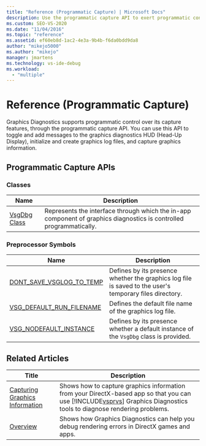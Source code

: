 ```yaml
---
title: "Reference (Programmatic Capture) | Microsoft Docs"
description: Use the programmatic capture API to exert programmatic control over the capture features of Graphics Diagnostics. 
ms.custom: SEO-VS-2020
ms.date: "11/04/2016"
ms.topic: "reference"
ms.assetid: ef60eb8d-1ac2-4e3a-9b4b-f6da0bdd9da8
author: "mikejo5000"
ms.author: "mikejo"
manager: jmartens
ms.technology: vs-ide-debug
ms.workload:
  - "multiple"
---
```

# Reference (Programmatic Capture)
Graphics Diagnostics supports programmatic control over its capture features, through the programmatic capture API. You can use this API to toggle and add messages to the graphics diagnostics HUD (Head-Up Display), initialize and create graphics log files, and capture graphics information.

## Programmatic Capture APIs

### Classes

|Name|Description|
|----------|-----------------|
|[VsgDbg Class](vsgdbg-class.md)|Represents the interface through which the in-app component of graphics diagnostics is controlled programmatically.|

### Preprocessor Symbols

|Name|Description|
|----------|-----------------|
|[DONT_SAVE_VSGLOG_TO_TEMP](dont-save-vsglog-to-temp.md)|Defines by its presence whether the graphics log file is saved to the user's temporary files directory.|
|[VSG_DEFAULT_RUN_FILENAME](vsg-default-run-filename.md)|Defines the default file name of the graphics log file.|
|[VSG_NODEFAULT_INSTANCE](vsg-nodefault-instance.md)|Defines by its presence whether a default instance of the `VsgDbg` class is provided.|

## Related Articles

| Title | Description |
| - | - |
| [Capturing Graphics Information](capturing-graphics-information.md) | Shows how to capture graphics information from your DirectX-based app so that you can use [!INCLUDE[vsprvs](../../code-quality/includes/vsprvs_md.md)] Graphics Diagnostics tools to diagnose rendering problems. |
| [Overview](overview-of-visual-studio-graphics-diagnostics.md) | Shows how Graphics Diagnostics can help you debug rendering errors in DirectX games and apps. |
